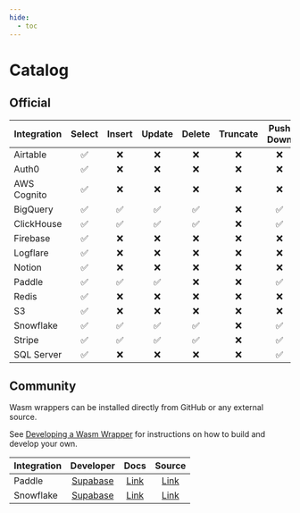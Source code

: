 ```yaml
---
hide:
  - toc
---
```


# Catalog

## Official

| Integration | Select | Insert | Update | Delete | Truncate | Push Down |
| ----------- | :----: | :----: | :----: | :----: | :------: | :-------: |
| Airtable    |   ✅   |   ❌   |   ❌   |   ❌   |    ❌    |    ❌     |
| Auth0       |   ✅   |   ❌   |   ❌   |   ❌   |    ❌    |    ❌     |
| AWS Cognito |   ✅   |   ❌   |   ❌   |   ❌   |    ❌    |    ❌     |
| BigQuery    |   ✅   |   ✅   |   ✅   |   ✅   |    ❌    |    ✅     |
| ClickHouse  |   ✅   |   ✅   |   ✅   |   ✅   |    ❌    |    ✅     |
| Firebase    |   ✅   |   ❌   |   ❌   |   ❌   |    ❌    |    ❌     |
| Logflare    |   ✅   |   ❌   |   ❌   |   ❌   |    ❌    |    ❌     |
| Notion      |   ✅   |   ❌   |   ❌   |   ❌   |    ❌    |    ❌     |
| Paddle      |   ✅   |   ✅   |   ✅   |   ❌   |    ❌    |    ✅     |
| Redis       |   ✅   |   ❌   |   ❌   |   ❌   |    ❌    |    ❌     |
| S3          |   ✅   |   ❌   |   ❌   |   ❌   |    ❌    |    ❌     |
| Snowflake   |   ✅   |   ✅   |   ✅   |   ✅   |    ❌    |    ✅     |
| Stripe      |   ✅   |   ✅   |   ✅   |   ✅   |    ❌    |    ✅     |
| SQL Server  |   ✅   |   ❌   |   ❌   |   ❌   |    ❌    |    ✅     |

## Community

Wasm wrappers can be installed directly from GitHub or any external source.

See [Developing a Wasm Wrapper](../guides/create-wasm-wrapper.md) for instructions on how to build and develop your own.

| Integration |            Developer             |                 Docs                 |                                         Source                                         |
| ----------- | :------------------------------: | :----------------------------------: | :------------------------------------------------------------------------------------: |
| Paddle      | [Supabase](https://supabase.com) | [Link](paddle.md)    | [Link](https://github.com/supabase/wrappers/tree/main/wasm-wrappers/fdw/paddle_fdw)   |
| Snowflake   | [Supabase](https://supabase.com) | [Link](snowflake.md) | [Link](https://github.com/supabase/wrappers/tree/main/wasm-wrappers/fdw/snowflake_fdw) |
